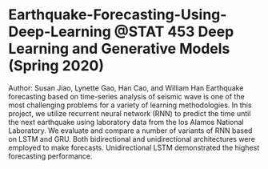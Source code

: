 # Earthquake-Forecasting-Using-Deep-Learning @STAT 453 Deep Learning and Generative Models (Spring 2020)
Author: Susan Jiao, Lynette Gao, Han Cao, and William Han
Earthquake forecasting based on time-series analysis of seismic wave is one of the most challenging problems for a variety of learning methodologies. In this project, we utilize recurrent neural network (RNN) to predict the time until the next earthquake using laboratory data from the los Alamos National Laboratory. We evaluate and compare a number of variants of RNN based on LSTM and GRU. Both bidirectional and unidirectional architectures were employed to make forecasts. Unidirectional LSTM demonstrated the highest forecasting performance. 
